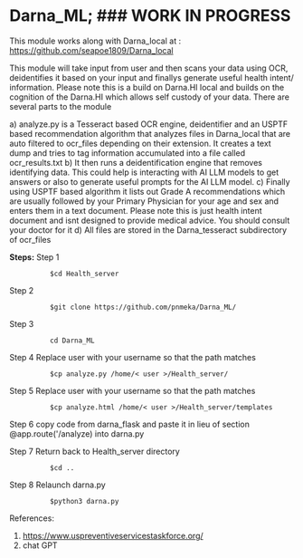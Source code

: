 # Darna_ML; ### WORK IN PROGRESS ####
This module works along with Darna_local at : https://github.com/seapoe1809/Darna_local


This module will take input from user and then scans your data using OCR, deidentifies it based on your input and finallys generate useful health intent/ information. Please note this is a build on Darna.HI local and builds on the cognition of the Darna.HI which allows self custody of your data. There are several parts to the module
 

a) analyze.py is a Tesseract based OCR engine, deidentifier and an  USPTF based recommendation algorithm that analyzes files in Darna_local that are auto filtered to ocr_files depending on their extension. It creates a text dump and tries to tag information accumulated into a file called ocr_results.txt 
b) It then runs a deidentification engine that removes identifying data. This could help is interacting with AI LLM models to get answers or also to generate useful prompts for the AI LLM model.
c) Finally using USPTF based algorithm it lists out Grade A recommendations which are usually followed by your Primary Physician for your age and sex and enters them in a text document. Please note this is just health intent document and isnt designed to provide medical advice. You should consult your doctor for it
d) All files are stored in the Darna_tesseract subdirectory of ocr_files

**Steps:**
Step 1

              $cd Health_server

Step 2

              $git clone https://github.com/pnmeka/Darna_ML/

Step 3

              cd Darna_ML

Step 4       Replace user with your username so that the path matches

              $cp analyze.py /home/< user >/Health_server/
              
Step 5        Replace user with your username so that the path matches

              $cp analyze.html /home/< user >/Health_server/templates

Step 6
              copy code from darna_flask and paste it in lieu of section @app.route('/analyze) into darna.py

            
Step 7       Return back to Health_server directory

              $cd ..

Step 8      Relaunch darna.py

              $python3 darna.py

              




References:
1. https://www.uspreventiveservicestaskforce.org/
2. chat GPT
